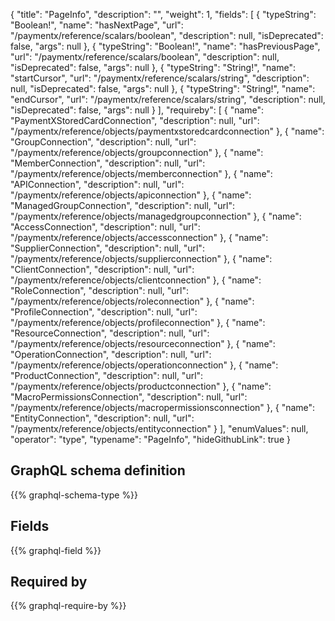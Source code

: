 {
  "title": "PageInfo",
  "description": "",
  "weight": 1,
  "fields": [
    {
      "typeString": "Boolean!",
      "name": "hasNextPage",
      "url": "/paymentx/reference/scalars/boolean",
      "description": null,
      "isDeprecated": false,
      "args": null
    },
    {
      "typeString": "Boolean!",
      "name": "hasPreviousPage",
      "url": "/paymentx/reference/scalars/boolean",
      "description": null,
      "isDeprecated": false,
      "args": null
    },
    {
      "typeString": "String!",
      "name": "startCursor",
      "url": "/paymentx/reference/scalars/string",
      "description": null,
      "isDeprecated": false,
      "args": null
    },
    {
      "typeString": "String!",
      "name": "endCursor",
      "url": "/paymentx/reference/scalars/string",
      "description": null,
      "isDeprecated": false,
      "args": null
    }
  ],
  "requireby": [
    {
      "name": "PaymentXStoredCardConnection",
      "description": null,
      "url": "/paymentx/reference/objects/paymentxstoredcardconnection"
    },
    {
      "name": "GroupConnection",
      "description": null,
      "url": "/paymentx/reference/objects/groupconnection"
    },
    {
      "name": "MemberConnection",
      "description": null,
      "url": "/paymentx/reference/objects/memberconnection"
    },
    {
      "name": "APIConnection",
      "description": null,
      "url": "/paymentx/reference/objects/apiconnection"
    },
    {
      "name": "ManagedGroupConnection",
      "description": null,
      "url": "/paymentx/reference/objects/managedgroupconnection"
    },
    {
      "name": "AccessConnection",
      "description": null,
      "url": "/paymentx/reference/objects/accessconnection"
    },
    {
      "name": "SupplierConnection",
      "description": null,
      "url": "/paymentx/reference/objects/supplierconnection"
    },
    {
      "name": "ClientConnection",
      "description": null,
      "url": "/paymentx/reference/objects/clientconnection"
    },
    {
      "name": "RoleConnection",
      "description": null,
      "url": "/paymentx/reference/objects/roleconnection"
    },
    {
      "name": "ProfileConnection",
      "description": null,
      "url": "/paymentx/reference/objects/profileconnection"
    },
    {
      "name": "ResourceConnection",
      "description": null,
      "url": "/paymentx/reference/objects/resourceconnection"
    },
    {
      "name": "OperationConnection",
      "description": null,
      "url": "/paymentx/reference/objects/operationconnection"
    },
    {
      "name": "ProductConnection",
      "description": null,
      "url": "/paymentx/reference/objects/productconnection"
    },
    {
      "name": "MacroPermissionsConnection",
      "description": null,
      "url": "/paymentx/reference/objects/macropermissionsconnection"
    },
    {
      "name": "EntityConnection",
      "description": null,
      "url": "/paymentx/reference/objects/entityconnection"
    }
  ],
  "enumValues": null,
  "operator": "type",
  "typename": "PageInfo",
  "hideGithubLink": true
}
## GraphQL schema definition

{{% graphql-schema-type %}}

## Fields

{{% graphql-field %}}

## Required by

{{% graphql-require-by %}}
